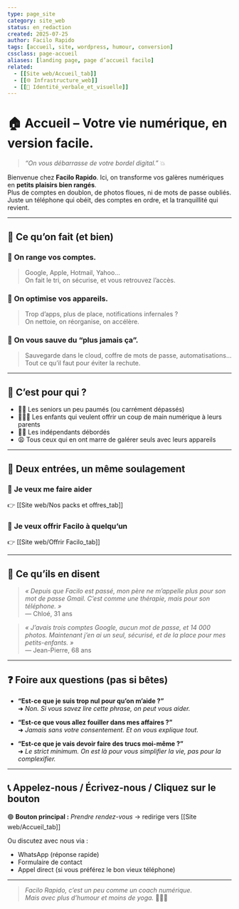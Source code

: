 ```yaml
---
type: page_site
category: site_web
status: en_redaction
created: 2025-07-25
author: Facilo Rapido
tags: [accueil, site, wordpress, humour, conversion]
cssclass: page-accueil
aliases: [landing page, page d’accueil facilo]
related:
  - [[Site web/Accueil_tab]]
  - [[🌐 Infrastructure_web]]
  - [[🎨 Identité_verbale_et_visuelle]]
---
```


# 🏠 Accueil – Votre vie numérique, en version facile.

> _“On vous débarrasse de votre bordel digital.”_ 💥

Bienvenue chez **Facilo Rapido**. Ici, on transforme vos galères numériques en **petits plaisirs bien rangés**.  
Plus de comptes en doublon, de photos floues, ni de mots de passe oubliés.  
Juste un téléphone qui obéit, des comptes en ordre, et la tranquillité qui revient.

---

## 🎯 Ce qu’on fait (et bien)

### 🔐 **On range vos comptes.**
> Google, Apple, Hotmail, Yahoo...  
> On fait le tri, on sécurise, et vous retrouvez l’accès.

### 📱 **On optimise vos appareils.**
> Trop d’apps, plus de place, notifications infernales ?  
> On nettoie, on réorganise, on accélère.

### 💾 **On vous sauve du “plus jamais ça”.**
> Sauvegarde dans le cloud, coffre de mots de passe, automatisations…  
> Tout ce qu’il faut pour éviter la rechute.

---

## 👥 C’est pour qui ?

- 👵👴 Les seniors un peu paumés (ou carrément dépassés)
- 👨‍👩‍👧 Les enfants qui veulent offrir un coup de main numérique à leurs parents
- 🧑‍💻 Les indépendants débordés
- 😩 Tous ceux qui en ont marre de galérer seuls avec leurs appareils

---

## 🎁 Deux entrées, un même soulagement

### 👤 **Je veux me faire aider**  
👉 [[Site web/Nos packs et offres_tab]]

### 🎁 **Je veux offrir Facilo à quelqu’un**  
👉 [[Site web/Offrir Facilo_tab]]

---

## 💬 Ce qu’ils en disent

> _« Depuis que Facilo est passé, mon père ne m’appelle plus pour son mot de passe Gmail. C’est comme une thérapie, mais pour son téléphone. »_  
> — Chloé, 31 ans

> _« J’avais trois comptes Google, aucun mot de passe, et 14 000 photos. Maintenant j’en ai un seul, sécurisé, et de la place pour mes petits-enfants. »_  
> — Jean-Pierre, 68 ans

---

## ❓ Foire aux questions (pas si bêtes)

- **“Est-ce que je suis trop nul pour qu’on m’aide ?”**  
  ➜ _Non. Si vous savez lire cette phrase, on peut vous aider._

- **“Est-ce que vous allez fouiller dans mes affaires ?”**  
  ➜ _Jamais sans votre consentement. Et on vous explique tout._

- **“Est-ce que je vais devoir faire des trucs moi-même ?”**  
  ➜ _Le strict minimum. On est là pour vous simplifier la vie, pas pour la complexifier._

---

## 📞 Appelez-nous / Écrivez-nous / Cliquez sur le bouton

🟢 **Bouton principal :** _Prendre rendez-vous_ → redirige vers [[Site web/Accueil_tab]]

Ou discutez avec nous via :
- WhatsApp (réponse rapide)
- Formulaire de contact
- Appel direct (si vous préférez le bon vieux téléphone)

---

> _Facilo Rapido, c’est un peu comme un coach numérique.  
> Mais avec plus d’humour et moins de yoga._ 🧘‍♂️📲
